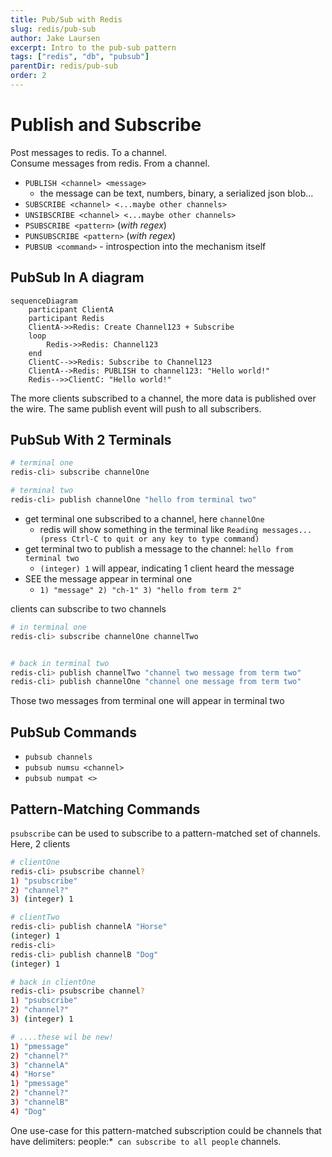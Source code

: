 ```yaml
---
title: Pub/Sub with Redis
slug: redis/pub-sub
author: Jake Laursen
excerpt: Intro to the pub-sub pattern
tags: ["redis", "db", "pubsub"]
parentDir: redis/pub-sub
order: 2
---
```


# Publish and Subscribe
Post messages to redis. To a channel.    
Consume messages from redis. From a channel.    
- `PUBLISH <channel> <message>`
  - the message can be text, numbers, binary, a serialized json blob... 
- `SUBSCRIBE <channel> <...maybe other channels>`
- `UNSIBSCRIBE <channel> <...maybe other channels>`
- `PSUBSCRIBE <pattern>` (_with regex_)
- `PUNSUBSCRIBE <pattern>` (_with regex_)
- `PUBSUB <command>` - introspection into the mechanism itself

## PubSub In A diagram
```mermaid
sequenceDiagram
    participant ClientA
    participant Redis
    ClientA->>Redis: Create Channel123 + Subscribe
    loop
        Redis->>Redis: Channel123
    end
    ClientC-->>Redis: Subscribe to Channel123
    ClientA-->Redis: PUBLISH to channel123: "Hello world!"
    Redis-->>ClientC: "Hello world!"
```

The more clients subscribed to a channel, the more data is published over the wire. The same publish event will push to all subscribers.  

## PubSub With 2 Terminals
```bash
# terminal one
redis-cli> subscribe channelOne
```

```bash
# terminal two
redis-cli> publish channelOne "hello from terminal two"
```
- get terminal one subscribed to a channel, here `channelOne`
  - redis will show something in the terminal like `Reading messages... (press Ctrl-C to quit or any key to type command)`
- get terminal two to publish a message to the channel: `hello from terminal two`
  - `(integer) 1` will appear, indicating 1 client heard the message
- SEE the message appear in terminal one
  - `1) "message" 2) "ch-1" 3) "hello from term 2"`

clients can subscribe to two channels
```bash
# in terminal one
redis-cli> subscribe channelOne channelTwo


# back in terminal two
redis-cli> publish channelTwo "channel two message from term two"
redis-cli> publish channelOne "channel one message from term two"
```
Those two messages from terminal one will appear in terminal two

## PubSub Commands
- `pubsub channels`
- `pubsub numsu <channel>`
- `pubsub numpat <>`

## Pattern-Matching Commands
`psubscribe` can be used to subscribe to a pattern-matched set of channels.  
Here, 2 clients

```bash
# clientOne
redis-cli> psubscribe channel?
1) "psubscribe"
2) "channel?"
3) (integer) 1
```

```bash
# clientTwo
redis-cli> publish channelA "Horse"
(integer) 1
redis-cli> 
redis-cli> publish channelB "Dog"
(integer) 1
```

```bash
# back in clientOne
redis-cli> psubscribe channel?
1) "psubscribe"
2) "channel?"
3) (integer) 1

# ....these wil be new!
1) "pmessage"
2) "channel?"
3) "channelA"
4) "Horse"
1) "pmessage"
2) "channel?"
3) "channelB"
4) "Dog"
```

One use-case for this pattern-matched subscription could be channels that have delimiters: people:*` can subscribe to all people` channels.  
